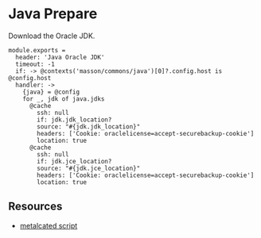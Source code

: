 
# Java Prepare

Download the Oracle JDK.

    module.exports =
      header: 'Java Oracle JDK'
      timeout: -1
      if: -> @contexts('masson/commons/java')[0]?.config.host is @config.host
      handler: ->
        {java} = @config
        for _, jdk of java.jdks
          @cache
            ssh: null
            if: jdk.jdk_location?
            source: "#{jdk.jdk_location}"
            headers: ['Cookie: oraclelicense=accept-securebackup-cookie']
            location: true
          @cache
            ssh: null
            if: jdk.jce_location?
            source: "#{jdk.jce_location}"
            headers: ['Cookie: oraclelicense=accept-securebackup-cookie']
            location: true

## Resources

*   [metalcated script](https://github.com/metalcated/Scripts/blob/master/install_java.sh)
